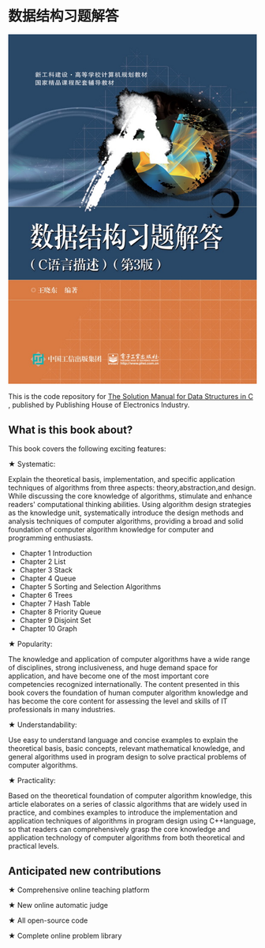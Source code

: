 # 数据结构习题解答

![封面](https://github.com/wangxd70/Problem-Set-of-Data-Structures/blob/main/image/%E5%B0%81%E9%9D%A2.jpg?raw=true)



This is the code repository for  [The Solution Manual for Data Structures in C ](https://www.phei.com.cn/module/goods/wssd_content.jsp?bookid=56188), published by Publishing House of Electronics Industry.

## What is this book about?
This book covers the following exciting features:

★ Systematic: 



Explain the theoretical basis, implementation, and specific application techniques of algorithms from three aspects: theory,abstraction,and design. While discussing the core knowledge of algorithms, stimulate and enhance readers' computational thinking abilities. Using algorithm design strategies as the knowledge unit, systematically introduce the design methods and analysis techniques of computer algorithms, providing a broad and solid foundation of computer algorithm knowledge for computer and programming enthusiasts.

- Chapter 1 Introduction
- Chapter 2 List
- Chapter 3 Stack
- Chapter 4 Queue
- Chapter 5 Sorting and Selection Algorithms
- Chapter 6 Trees
- Chapter 7 Hash Table
- Chapter 8 Priority Queue
- Chapter 9 Disjoint Set
- Chapter 10 Graph

★ Popularity: 



The knowledge and application of computer algorithms have a wide range of disciplines, strong inclusiveness, and huge demand space for application, and have become one of the most important core competencies recognized internationally. The content presented in this book covers the foundation of human computer algorithm knowledge and has become the core content for assessing the level and skills of IT professionals in many industries.

★ Understandability: 



Use easy to understand language and concise examples to explain the theoretical basis, basic concepts, relevant mathematical knowledge, and general algorithms used in program design to solve practical problems of computer algorithms.

★ Practicality: 

Based on the theoretical foundation of computer algorithm knowledge, this article elaborates on a series of classic algorithms that are widely used in practice, and combines examples to introduce the implementation and application techniques of algorithms in program design using C++language, so that readers can comprehensively grasp the core knowledge and application technology of computer algorithms from both theoretical and practical levels.

## Anticipated new contributions
★ Comprehensive online teaching platform

★ New online automatic judge

★ All open-source  code

★ Complete online problem library
